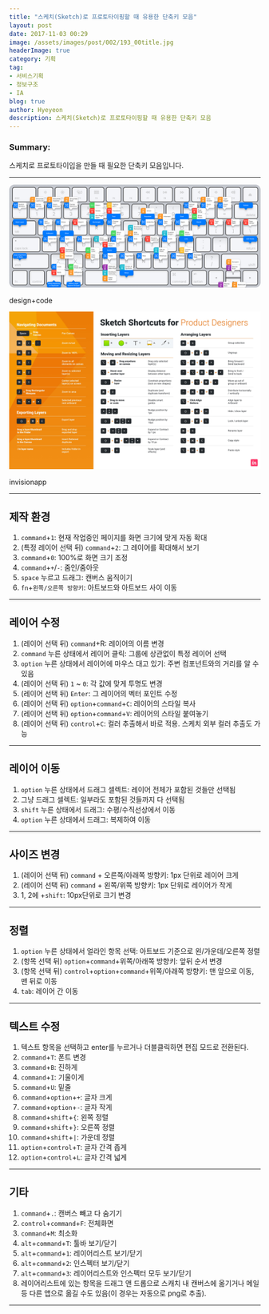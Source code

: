 ```yaml
---
title: "스케치(Sketch)로 프로토타이핑할 때 유용한 단축키 모음"
layout: post
date: 2017-11-03 00:29
image: /assets/images/post/002/193_00title.jpg
headerImage: true
category: 기획
tag:
- 서비스기획
- 정보구조
- IA
blog: true
author: Hyeyeon
description: 스케치(Sketch)로 프로토타이핑할 때 유용한 단축키 모음
---
```


### Summary:

스케치로 프로토타이입을 만들 때 필요한 단축키 모음입니다.

---
![pic1](/assets/images/post/002/196_01.png)
<figcaption class="caption">design+code</figcaption>

![pic1](/assets/images/post/002/196_02.jpg)
<figcaption class="caption">invisionapp</figcaption>

---

## 제작 환경

1. `command`+`1`: 현재 작업중인 페이지를 화면 크기에 맞게 자동 확대
2. (특정 레이어 선택 뒤) `command`+`2`: 그 레이어를 확대해서 보기
3. `command`+`0`: 100%로 화면 크기 조정
4. `command`+`+`/`-`: 줌인/줌아웃
5. `space` 누르고 드래그: 캔버스 움직이기
6. `fn`+`왼쪽/오른쪽 방향키`: 아트보드와 아트보드 사이 이동

---

## 레이어 수정

1. (레이어 선택 뒤) `command`+R: 레이어의 이름 변경
2. `command` 누른 상태에서 레이어 클릭: 그룹에 상관없이 특정 레이어 선택
3. `option` 누른 상태에서 레이어에 마우스 대고 있기: 주변 컴포넌트와의 거리를 알 수 있음
4. (레이어 선택 뒤) `1` ~ `0`: 각 값에 맞게 투명도 변경
5. (레이어 선택 뒤) `Enter`: 그 레이어의 벡터 포인트 수정
6. (레이어 선택 뒤) `option`+`command`+`C`: 레이어의 스타일 복사
7. (레이어 선택 뒤) `option`+`command`+`V`: 레이어의 스타일 붙여놓기
8. (레이어 선택 뒤) `control`+`C`: 컬러 추출해서 바로 적용. 스케치 외부 컬러 추출도 가능

---

## 레이어 이동

1. `option` 누른 상태에서 드래그 셀렉트: 레이어 전체가 포함된 것들만 선택됨
2. 그냥 드래그 셀렉트: 일부라도 포함된 것들까지 다 선택됨
3. `shift` 누른 상태에서 드래그: 수평/수직선상에서 이동
4. `option` 누른 상태에서 드래그: 복제하여 이동

---

## 사이즈 변경

1. (레이어 선택 뒤) `command` + 오른쪽/아래쪽 방향키: 1px 단위로 레이어 크게
2. (레이어 선택 뒤) `command` + 왼쪽/위쪽 방향키: 1px 단위로 레이어가 작게
3. 1, 2에 +`shift`: 10px단위로 크기 변경

---

## 정렬

1. `option` 누른 상태에서 얼라인 항목 선택: 아트보드 기준으로 왼/가운데/오른쪽 정렬
2. (항목 선택 뒤) `option`+`command`+위쪽/아래쪽 방향키: 앞뒤 순서 변경
3. (항목 선택 뒤) `control`+`option`+`command`+위쪽/아래쪽 방향키: 맨 앞으로 이동, 맨 뒤로 이동
4. `tab`: 레이어 간 이동

---

## 텍스트 수정

1. 텍스트 항목을 선택하고 enter를 누르거나 더블클릭하면 편집 모드로 전환된다.
2. `command`+`T`: 폰트 변경
3. `command`+`B`: 진하게
4. `command`+`I`: 기울이게
5. `command`+`U`: 밑줄
6. `command`+`option`+`+`: 글자 크게
7. `command`+`option`+`-`: 글자 작게
8. `command`+`shift`+`{`: 왼쪽 정렬
9. `command`+`shift`+`}`: 오른쪽 정렬
10. `command`+`shift`+`|`: 가운데 정렬
11. `option`+`control`+`T`: 글자 간격 좁게
12. `option`+`control`+`L`: 글자 간격 넓게

---

## 기타

1. `command`+`.`: 캔버스 빼고 다 숨기기
2. `control`+`command`+`F`: 전체화면
3. `command`+`M`: 최소화
4. `alt`+`command`+`T`: 툴바 보기/닫기
5. `alt`+`command`+`1`: 레이어리스트 보기/닫기
6. `alt`+`command`+`2`: 인스펙터 보기/닫기
7. `alt`+`command`+`3`: 레이어리스트와 인스펙터 모두 보기/닫기
8. 레이어리스트에 있는 항목을 드래그 앤 드롭으로 스캐치 내 캔버스에 옮기거나 메일 등 다른 앱으로 옮길 수도 있음(이 경우는 자동으로 png로 추출).

---
